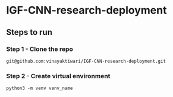 # IGF-CNN-research-deployment

## Steps to run

### Step 1 - Clone the repo
`git@github.com:vinayaktiwari/IGF-CNN-research-deployment.git`
### Step 2 - Create virtual environment
`python3 -m venv venv_name`

